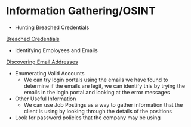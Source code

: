 # Information Gathering/OSINT

- Hunting Breached Credentials

[Breached Credentials](../Reconnaissance%201278bf191a504846a66941a45e762102/Passive%20Reconnaissance%20Overview%206baadbb3bccb4ccdac2005a11a5dde3a/Breached%20Credentials%205e3cd63ff8524ee6b92bd54272d5f2fe.md)

- Identifying Employees and Emails

[Discovering Email Addresses](../Reconnaissance%201278bf191a504846a66941a45e762102/Passive%20Reconnaissance%20Overview%206baadbb3bccb4ccdac2005a11a5dde3a/Discovering%20Email%20Addresses%20d5f71f7cab054c94bd3eb86e7c208058.md)

- Enumerating Valid Accounts
    - We can try login portals using the emails we have found to determine if the emails are legit, we can identify this by trying the emails in the login portal and looking at the error messages
- Other Useful Information
    - We can use Job Postings as a way to gather information that the client is using by looking through the details of the positions
- Look for password policies that the company may be using